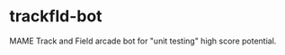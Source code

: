 trackfld-bot
============

MAME Track and Field arcade bot for "unit testing" high score potential.

